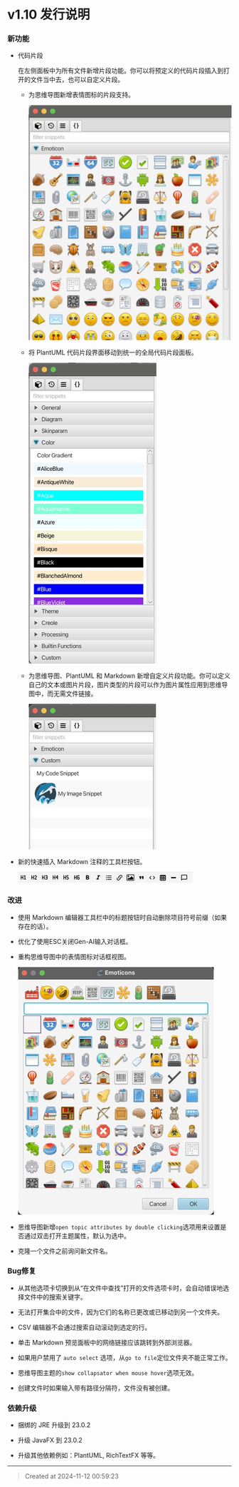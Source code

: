 # v1.10 发行说明

### 新功能

* 代码片段

	在左侧面板中为所有文件新增片段功能。你可以将预定义的代码片段插入到打开的文件当中去，也可以自定义片段。

	* 为思维导图新增表情图标的片段支持。

		![v1.10_emoticons_snippets.jpg](v1.10_emoticons_snippets.jpg)  

	* 将 PlantUML 代码片段界面移动到统一的全局代码片段面板。

		![v1.10_plantuml_snippets.jpg](v1.10_plantuml_snippets.jpg)  


	* 为思维导图、PlantUML 和 Markdown 新增自定义片段功能。你可以定义自己的文本或图片片段，图片类型的片段可以作为图片属性应用到思维导图中，而无需文件链接。

		![v1.10_custom_snippet.jpg](v1.10_custom_snippet.jpg)  

* 新的快速插入 Markdown 注释的工具栏按钮。

	![v1.10_markdown_toolbar.jpg](v1.10_markdown_toolbar.jpg)  

### 改进

* 使用 Markdown 编辑器工具栏中的标题按钮时自动删除项目符号前缀（如果存在的话）。

* 优化了使用ESC关闭Gen-AI输入对话框。

* 重构思维导图中的表情图标对话框视图。

	![v1.10_emoticons.jpg](v1.10_emoticons.jpg)  

* 思维导图新增`open topic attributes by double clicking`选项用来设置是否通过双击打开主题属性，默认为选中。

* 克隆一个文件之前询问新文件名。

### Bug修复

* 从其他选项卡切换到从“在文件中查找”打开的文件选项卡时，会自动错误地选择文件中的搜索关键字。

* 无法打开集合中的文件，因为它们的名称已更改或已移动到另一个文件夹。

* CSV 编辑器不会通过搜索自动滚动到选定的行。

* 单击 Markdown 预览面板中的网络链接应该跳转到外部浏览器。

* 如果用户禁用了 `auto select` 选项，从`go to file`定位文件夹不能正常工作。

* 思维导图主题的`show collapsator when mouse hover`选项无效。

* 创建文件时如果输入带有路径分隔符，文件没有被创建。

### 依赖升级

* 捆绑的 JRE 升级到 23.0.2  

* 升级 JavaFX 到 23.0.2

* 升级其他依赖例如：PlantUML, RichTextFX 等等。

---
> Created at 2024-11-12 00:59:23
